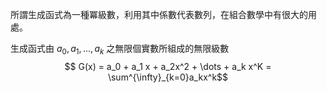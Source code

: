 所謂生成函式為一種冪級數，利用其中係數代表數列，在組合數學中有很大的用處。

生成函式由  $a_0,a_1,\dots,a_k$ 之無限個實數所組成的無限級數
$$ G(x) = a_0 + a_1 x + a_2x^2 + \dots + a_k x^K = \sum^{\infty}_{k=0}a_kx^k$$

